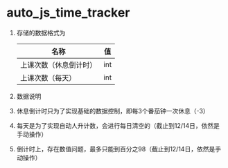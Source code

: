 # auto_js_time_tracker

1. 存储的数据格式为


   | 名称                   | 值  |
   | ---------------------- | --- |
   | 上课次数（休息倒计时） | int |
   | 上课次数（每天）       | int |
2. 数据说明
3. 休息倒计时只为了实现基础的数据控制，即每3个番茄钟一次休息（-3）
4. 每天是为了实现自动人升计数，会进行每日清空的（截止到12/14日，依然是手动操作）
5. 倒计时上，存在数值问题，最多只能到百分之98（截止到12/14日，依然是手动操作）

